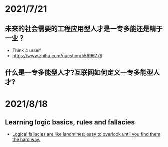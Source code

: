 # 2021/7/21
## 未来的社会需要的工程应用型人才是一专多能还是精于一业？
- Think 4 urself
- https://www.zhihu.com/question/55696779

## 什么是一专多能型人才?互联网如何定义一专多能型人才? 

# 2021/8/18
## Learning logic basics, rules and fallacies
- [Logical fallacies are like landmines; easy to overlook until you find them the hard way.](https://thebestschools.org/magazine/15-logical-fallacies-know/)